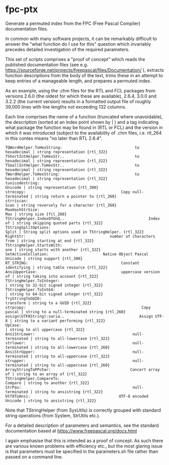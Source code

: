# fpc-ptx
Generate a permuted index from the FPC (Free Pascal Compiler) documentation files.

In common with many software projects, it can be remarkably difficult to answer the "what function do I use for this" question which invariably precedes detailed investigation of the required parameters.

This set of scripts comprises a "proof of concept" which reads the published documentation files (see e.g. https://sourceforge.net/projects/freepascal/files/Documentation/ ), extracts function descriptions from the body of the text, trims these in an attempt to keep entries of a manageable length, and prepares a permuted index.

As an example, using the .chm files for the RTL and FCL packages from versions 2.6.0 (the oldest for which these are available), 2.6.4, 3.0.0 and 3.2.2 (the current version) results in a formatted output file of roughly 39,000 lines with line lengths not exceeding 132 columns.

Each line comprises the name of a function (truncated where unavoidable), the description (sorted at an index point shown by | ) and a tag indicating what package the function may be found in (RTL or FCL) and the version in which it was introduced (subject to the availability of .chm files, i.e. rtl_264 in this contex means "no later than RTL 2.6.4".

```
TQWordHelper.ToHexString:                                to hexadecimal | string representation {rtl_322}
TShortIntHelper.ToHexStr..                               to hexadecimal | string representation {rtl_322}
TSmallIntHelper.ToHexStr..                               to hexadecimal | string representation {rtl_322}
TWordHelper.ToHexString:                                 to hexadecimal | string representation {rtl_322}
tunicodestring:                                                 Unicode | string representation {rtl_300}
strecopy:                                          Copy null-terminated | string return a pointer to {rtl_260}
strriscan:                                                         Scan | string reversely for a character {rtl_260}
MaxHashStrSize:                                                     Max | string size {fcl_260}
TStringHelper.IndexOfUnQ..                                     Index of | string skipping quoted parts {rtl_322}
TStringSplitOptions:                                              Split | String split options used in TStringHelper. {rtl_322}
RightStr:                                     number of characters from | string starting at end {rtl_322}
TStringHelper.StartsWith:                                           one | string starts with another {rtl_322}
SetActiveCollation:                        Native Object Pascal Unicode | string support {rtl_300}
RT_STRING:                                         Constant identifying | string table resource {rtl_322}
AnsiUpperCase:                                     uppercase version of | string taking into account {rtl_322}
TStringHelper.ToInteger:                                                | string to 32-bit signed integer {rtl_322}
TStringHelper.ToInt64:                                                  | string to 64-bit signed integer {rtl_322}
TryStringToGUID:                                              transform | string to a GUID {rtl_322}
strpcopy:                                                   Copy pascal | string to a null-terminated string {rtl_260}
assign(UTF8String):varia..                                 Assign UTF-8 | string to a variant performing {rtl_322}
UpCase:                                                                 | string to all uppercase {rtl_322}
AnsiStrLower:                                           null-terminated | string to all-lowercase {rtl_322}
strlower:                                               null-terminated | string to all-lowercase {rtl_260}
AnsiStrUpper:                                           null-terminated | string to all-uppercase {rtl_322}
strupper:                                               null-terminated | string to all-uppercase {rtl_260}
ArrayStringToPPchar:                                   Concert array of | string to an array of {rtl_322}
TStringHelper.CompareTo:                                        Compare | string to another {rtl_322}
StrPas:                                                 null-terminated | string to ansistring {rtl_322}
Utf8ToAnsi:                                       UTF-8 encoded Unicode | string to ansistring {rtl_322}
```

Note that TStringHelper (from SysUtils) is correctly grouped with standard string operations (from System, StrUtils etc.).

For a detailed description of parameters and semantics, see the standard documentation based at https://www.freepascal.org/docs.html


I again emphasise that this is intended as a proof of concept. As such there are various known problems with efficiency etc., but the most glaring issue is that parameters must be specified in the parameters.sh file rather than passed on a command line.
